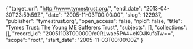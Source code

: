 {
  "target_url": "http://www.tymestrust.org/", 
  "end_date": "2013-04-30T23:59:59Z", 
  "date": "2005-11-03T00:00:00", 
  "slug": 122937, 
  "publisher": "tymestrust.org", 
  "open_access": false, 
  "npld": false, 
  "title": "Tymes Trust: The Young ME Sufferers Trust", 
  "subjects": [], 
  "collections": [], 
  "record_id": "20051103T000000/o0RLwae5PA4+cKDJKufaTw==", 
  "scope": "root", 
  "start_date": "2005-11-03T00:00:00Z"
}

